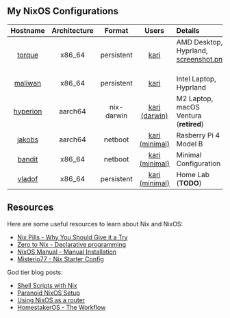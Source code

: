 ## My NixOS Configurations
| Hostname | Architecture | Format       | Users | Details
| :-:       |  :-:    | :-:          | :-:   | :-
[torque](nixosConfigurations/torque/default.nix)  | x86_64  | persistent   | [kari](home-manager/users/kari/default.nix)  | AMD Desktop, Hyprland, [screenshot.png](https://raw.githubusercontent.com/tupakkatapa/nix-config/main/nixosConfigurations/torque/screenshot.png) &emsp;&emsp;&emsp;&emsp;&emsp;&emsp;&emsp;
[maliwan](nixosConfigurations/maliwan/default.nix) | x86_64  | persistent   | [kari](home-manager/users/kari/default.nix)  | Intel Laptop, Hyprland
[hyperion](nixosConfigurations/hyperion/default.nix) | aarch64  | nix-darwin | [kari (darwin)](home-manager/users/kari/darwin.nix)  | M2 Laptop, macOS Ventura (**retired**)
[jakobs](nixosConfigurations/jakobs/default.nix) | aarch64  | netboot | [kari (minimal)](home-manager/users/kari/minimal.nix)  | Rasberry Pi 4 Model B
[bandit](nixosConfigurations/bandit/default.nix) | x86_64  | netboot | [kari (minimal)](home-manager/users/kari/minimal.nix)  | Minimal Configuration
[vladof](nixosConfigurations/vladof/default.nix) | x86_64  | persistent | [kari (minimal)](home-manager/users/kari/minimal.nix)  | Home Lab (**TODO**)

## Resources
Here are some useful resources to learn about Nix and NixOS:

- [Nix Pills - Why You Should Give it a Try](https://nixos.org/guides/nix-pills/why-you-should-give-it-a-try.html)
- [Zero to Nix - Declarative programming](https://zero-to-nix.com/concepts/declarative)
- [NixOS Manual - Manual Installation](https://nixos.org/manual/nixos/stable/index.html#sec-installation-manual)
- [Misterio77 - Nix Starter Config](https://github.com/Misterio77/nix-starter-configs)

God tier blog posts:

- [Shell Scripts with Nix](https://ertt.ca/nix/shell-scripts/)
- [Paranoid NixOS Setup](https://xeiaso.net/blog/paranoid-nixos-2021-07-18/)
- [Using NixOS as a router](https://francis.begyn.be/blog/nixos-home-router)
- [HomestakerOS - The Workflow](https://github.com/ponkila/HomestakerOS/blob/main/docs/workflow.md)